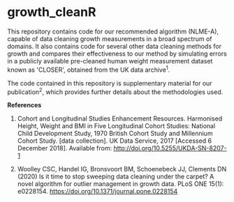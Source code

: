 # growth_cleanR
This repository contains code for our recommended algorithm (NLME-A), capable of data cleaning growth measurements in a broad spectrum of domains. It also contains code for several other data cleaning methods for growth and compares their effectiveness to our method by simulating errors in a publicly available pre-cleaned human weight measurement dataset known as 'CLOSER', obtained from the UK data archive<sup>1</sup>.                              

The code contained in this repository is supplementary material for our publication<sup>2</sup>, which provides further details about the methodologies used.

**References**

1. Cohort and Longitudinal Studies Enhancement Resources. Harmonised Height, Weight and BMI in Five Longitudinal Cohort Studies: National Child Development Study, 1970 British Cohort Study and Millennium Cohort Study. [data collection]. UK Data Service, 2017 [Accessed 6 December 2018]. Available from: http://doi.org/10.5255/UKDA-SN-8207-1

2. Woolley CSC, Handel IG, Bronsvoort BM, Schoenebeck JJ, Clements DN (2020) Is it time to stop sweeping data cleaning under the carpet? A novel algorithm for outlier management in growth data. PLoS ONE 15(1): e0228154. https://doi.org/10.1371/journal.pone.0228154
